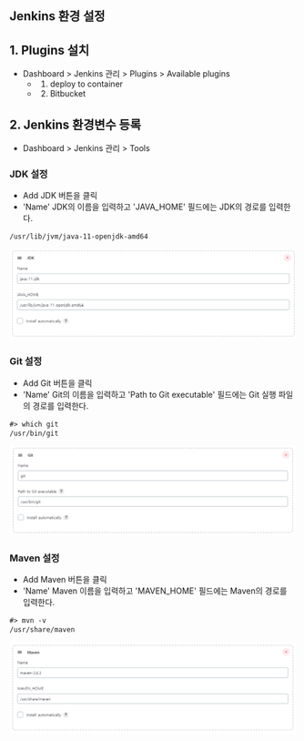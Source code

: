 ## Jenkins 환경 설정

## 1. Plugins 설치
- Dashboard > Jenkins 관리 > Plugins > Available plugins
    - 1. deploy to container
    - 2. Bitbucket

## 2. Jenkins 환경변수 등록
- Dashboard > Jenkins 관리 > Tools

### JDK 설정
- Add JDK 버튼을 클릭
- 'Name' JDK의 이름을 입력하고 'JAVA_HOME' 필드에는 JDK의 경로를 입력한다.
```
/usr/lib/jvm/java-11-openjdk-amd64
``` 
![](https://github.com/dididiri1/TIL/blob/main/Jenkins/images/02_01.png?raw=true)


### Git 설정
- Add Git 버튼을 클릭
- 'Name' Git의 이름을 입력하고 'Path to Git executable' 필드에는 Git 실행 파일의 경로를 입력한다.
```
#> which git
/usr/bin/git
``` 
![](https://github.com/dididiri1/TIL/blob/main/Jenkins/images/02_02.png?raw=true)


### Maven 설정
- Add Maven 버튼을 클릭
- 'Name' Maven 이름을 입력하고 'MAVEN_HOME' 필드에는 Maven의 경로를 입력한다.
```
#> mvn -v
/usr/share/maven
``` 
![](https://github.com/dididiri1/TIL/blob/main/Jenkins/images/02_03.png?raw=true)
